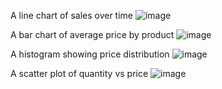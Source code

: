 A line chart of sales over time
![image](https://github.com/user-attachments/assets/4043d169-2306-4181-866b-2131fc2b065c)

A bar chart of average price by product
![image](https://github.com/user-attachments/assets/705af9bc-0f96-4515-89e6-2a20163f2f3a)


A histogram showing price distribution
![image](https://github.com/user-attachments/assets/aee70926-e874-4beb-b0e4-43111c85e872)


A scatter plot of quantity vs price
![image](https://github.com/user-attachments/assets/ca84be4b-c3a4-474a-9d06-77e66f4d5e05)
